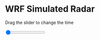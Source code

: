 <h1>WRF Simulated Radar</h1>
<p>Drag the slider to change the time</p>

<div class="slidecontainer">
<input oninput='setImage(this)' class="slider" type="range" min="0" max="19" value="0" step="1" />
<img id='img'/>
</div>

<script>
var img = document.getElementById('img');
var img_array = ['/assets/images/wrf/rf_wrfout_d01_2020-03-15_12:00:00.png',
'/assets/images/wrf/rf_wrfout_d01_2020-03-15_13:00:00.png',
'/assets/images/wrf/rf_wrfout_d01_2020-03-15_14:00:00.png',
'/assets/images/wrf/rf_wrfout_d01_2020-03-15_15:00:00.png',
'/assets/images/wrf/rf_wrfout_d01_2020-03-15_16:00:00.png',
'/assets/images/wrf/rf_wrfout_d01_2020-03-15_17:00:00.png',
'/assets/images/wrf/rf_wrfout_d01_2020-03-15_18:00:00.png',
'/assets/images/wrf/rf_wrfout_d01_2020-03-15_19:00:00.png',
'/assets/images/wrf/rf_wrfout_d01_2020-03-15_20:00:00.png',
'/assets/images/wrf/rf_wrfout_d01_2020-03-15_21:00:00.png',
'/assets/images/wrf/rf_wrfout_d01_2020-03-15_22:00:00.png',
'/assets/images/wrf/rf_wrfout_d01_2020-03-15_23:00:00.png',
'/assets/images/wrf/rf_wrfout_d01_2020-03-16_00:00:00.png',
'/assets/images/wrf/rf_wrfout_d01_2020-03-16_01:00:00.png',
'/assets/images/wrf/rf_wrfout_d01_2020-03-16_02:00:00.png',
'/assets/images/wrf/rf_wrfout_d01_2020-03-16_03:00:00.png',
'/assets/images/wrf/rf_wrfout_d01_2020-03-16_04:00:00.png',
'/assets/images/wrf/rf_wrfout_d01_2020-03-16_05:00:00.png',
'/assets/images/wrf/rf_wrfout_d01_2020-03-16_06:00:00.png',];
function setImage(obj)
{
        var value = obj.value;
        img.src = img_array[value];

}
</script>
